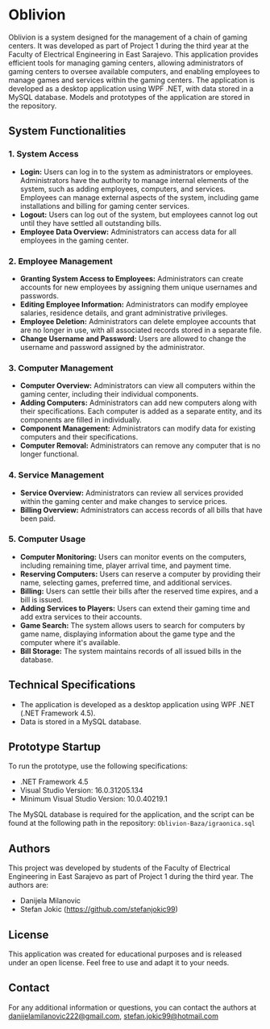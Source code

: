 # Oblivion

Oblivion is a system designed for the management of a chain of gaming centers. It was developed as part of Project 1 during the third year at the Faculty of Electrical Engineering in East Sarajevo. This application provides efficient tools for managing gaming centers, allowing administrators of gaming centers to oversee available computers, and enabling employees to manage games and services within the gaming centers. The application is developed as a desktop application using WPF .NET, with data stored in a MySQL database. Models and prototypes of the application are stored in the repository.

## System Functionalities

### 1. System Access
- **Login:** Users can log in to the system as administrators or employees. Administrators have the authority to manage internal elements of the system, such as adding employees, computers, and services. Employees can manage external aspects of the system, including game installations and billing for gaming center services.
- **Logout:** Users can log out of the system, but employees cannot log out until they have settled all outstanding bills.
- **Employee Data Overview:** Administrators can access data for all employees in the gaming center.

### 2. Employee Management
- **Granting System Access to Employees:** Administrators can create accounts for new employees by assigning them unique usernames and passwords.
- **Editing Employee Information:** Administrators can modify employee salaries, residence details, and grant administrative privileges.
- **Employee Deletion:** Administrators can delete employee accounts that are no longer in use, with all associated records stored in a separate file.
- **Change Username and Password:** Users are allowed to change the username and password assigned by the administrator.

### 3. Computer Management
- **Computer Overview:** Administrators can view all computers within the gaming center, including their individual components.
- **Adding Computers:** Administrators can add new computers along with their specifications. Each computer is added as a separate entity, and its components are filled in individually.
- **Component Management:** Administrators can modify data for existing computers and their specifications.
- **Computer Removal:** Administrators can remove any computer that is no longer functional.

### 4. Service Management
- **Service Overview:** Administrators can review all services provided within the gaming center and make changes to service prices.
- **Billing Overview:** Administrators can access records of all bills that have been paid.

### 5. Computer Usage
- **Computer Monitoring:** Users can monitor events on the computers, including remaining time, player arrival time, and payment time.
- **Reserving Computers:** Users can reserve a computer by providing their name, selecting games, preferred time, and additional services.
- **Billing:** Users can settle their bills after the reserved time expires, and a bill is issued.
- **Adding Services to Players:** Users can extend their gaming time and add extra services to their accounts.
- **Game Search:** The system allows users to search for computers by game name, displaying information about the game type and the computer where it's available.
- **Bill Storage:** The system maintains records of all issued bills in the database.

## Technical Specifications

- The application is developed as a desktop application using WPF .NET (.NET Framework 4.5).
- Data is stored in a MySQL database.

## Prototype Startup

To run the prototype, use the following specifications:

- .NET Framework 4.5
- Visual Studio Version: 16.0.31205.134
- Minimum Visual Studio Version: 10.0.40219.1

The MySQL database is required for the application, and the script can be found at the following path in the repository: `Oblivion-Baza/igraonica.sql`

## Authors

This project was developed by students of the Faculty of Electrical Engineering in East Sarajevo as part of Project 1 during the third year. The authors are:

- Danijela Milanovic
- Stefan Jokic (https://github.com/stefanjokic99)

## License

This application was created for educational purposes and is released under an open license. Feel free to use and adapt it to your needs.

## Contact

For any additional information or questions, you can contact the authors at danijelamilanovic222@gmail.com, stefan.jokic99@hotmail.com
